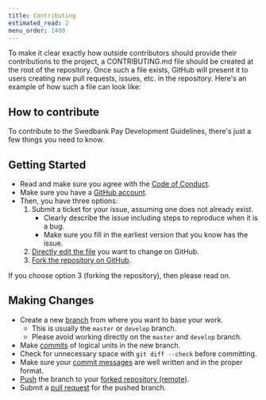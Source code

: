 ```yaml
---
title: Contributing
estimated_read: 2
menu_order: 1400
---
```


To make it clear exactly how outside contributors should provide their
contributions to the project, a CONTRIBUTING.md file should be created at the
root of the repository. Once such a file exists, GitHub will present it to
users creating new pull requests, issues, etc. in the repository. Here's an
example of how such a file can look like:

## How to contribute

To contribute to the Swedbank Pay Development Guidelines, there's just a few
things you need to know.

## Getting Started

*   Read and make sure you agree with the [Code of Conduct][coc].
*   Make sure you have a [GitHub account][github].
*   Then, you have three options:
    1.  Submit a ticket for your issue, assuming one does not already exist.
        *   Clearly describe the issue including steps to reproduce when it is a
            bug.
        *   Make sure you fill in the earliest version that you know has the
            issue.
    2.  [Directly edit the file][edit] you want to change on GitHub.
    3.  [Fork the repository on GitHub][forking].

If you choose option 3 (forking the repository), then please read on.

## Making Changes

*   Create a new [branch][branching] from where you want to base your work.
    *   This is usually the `master` or `develop` branch.
    *   Please avoid working directly on the `master` and `develop` branch.
*   Make [commits][commit] of logical units in the new branch.
*   Check for unnecessary space with `git diff --check` before committing.
*   Make sure your [commit messages][commit-practice] are well written and in the
    proper format.
*   [Push][push] the branch to your [forked repository (remote)][remote].
*   Submit a [pull request][pull-request] for the pushed branch.

[coc]: /resources/development-guidelines/code-of-conduct
[github]: https://github.com/join
[edit]: https://docs.github.com/en/repositories/working-with-files/managing-files/editing-files
[forking]: https://docs.github.com/en/get-started/quickstart/fork-a-repo
[branching]: https://git-scm.com/book/en/v2/Git-Branching-Branches-in-a-Nutshell
[commit]: https://git-scm.com/book/en/v2/Git-Basics-Recording-Changes-to-the-Repository
[commit-practice]: /resources/development-guidelines/good-commit-practice
[push]: https://git-scm.com/docs/git-push
[remote]: https://git-scm.com/book/en/v2/Git-Basics-Working-with-Remotes
[pull-request]: https://docs.github.com/en/pull-requests/collaborating-with-pull-requests/proposing-changes-to-your-work-with-pull-requests/about-pull-requests
